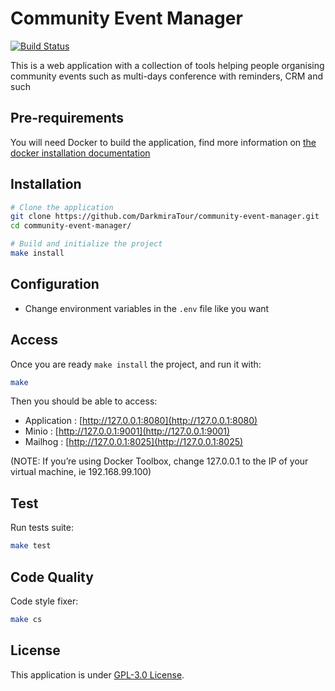 # Community Event Manager

[![Build Status](https://travis-ci.org/DarkmiraTour/community-event-manager.svg?branch=develop)](https://travis-ci.org/DarkmiraTour/community-event-manager)

This is a web application with a collection of tools helping people organising community events such as multi-days
conference with reminders, CRM and such

## Pre-requirements

You will need Docker to build the application, find more information on [the docker installation documentation](https://docs.docker.com/install/)

## Installation

``` bash
# Clone the application
git clone https://github.com/DarkmiraTour/community-event-manager.git
cd community-event-manager/

# Build and initialize the project
make install
```

## Configuration

- Change environment variables in the `.env` file like you want

## Access

Once you are ready `make install` the project, and run it with:

``` bash
make
```

Then you should be able to access:

* Application : [http://127.0.0.1:8080](http://127.0.0.1:8080)
* Minio : [http://127.0.0.1:9001](http://127.0.0.1:9001)
* Mailhog : [http://127.0.0.1:8025](http://127.0.0.1:8025)

(NOTE: If you’re using Docker Toolbox, change 127.0.0.1 to the IP of your virtual machine, ie 192.168.99.100)

## Test

Run tests suite:

``` bash
make test
```
## Code Quality

Code style fixer:

``` bash
make cs
```
## License

This application is under [GPL-3.0 License](LICENSE).
